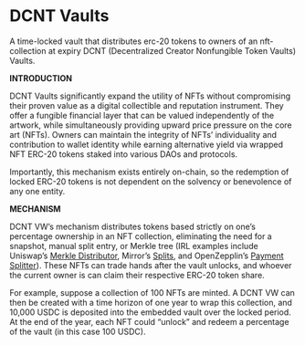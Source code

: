 # DCNT Vaults
A time-locked vault that distributes erc-20 tokens to owners of an nft-collection at expiry 
DCNT (Decentralized Creator Nonfungible Token Vaults) Vaults.

**INTRODUCTION**

DCNT Vaults significantly expand the utility of NFTs without compromising their proven value as a digital collectible and reputation instrument.  They offer a fungible financial layer that can be valued independently of the artwork, while simultaneously providing upward price pressure on the core art (NFTs).  Owners can maintain the integrity of NFTs’ individuality and contribution to wallet identity while earning alternative yield via wrapped NFT ERC-20 tokens staked into various DAOs and protocols. 

Importantly, this mechanism exists entirely on-chain, so the redemption of locked ERC-20 tokens is not dependent on the solvency or benevolence of any one entity.

**MECHANISM**

DCNT VW’s mechanism distributes tokens based strictly on one’s percentage ownership in an NFT collection, eliminating the need for a snapshot, manual split entry, or Merkle tree (IRL examples include Uniswap’s [Merkle Distributor](https://github.com/Uniswap/merkle-distributor), Mirror’s [Splits](https://github.com/mirror-xyz/splits), and OpenZepplin’s [Payment Splitter](https://github.com/OpenZeppelin/openzeppelin-contracts/blob/master/contracts/finance/PaymentSplitter.sol)). These NFTs can trade hands after the vault unlocks, and whoever the current owner is can claim their respective ERC-20 token share. 

For example, suppose a collection of 100 NFTs are minted. A DCNT VW can then be created with a time horizon of one year to wrap this collection, and 10,000 USDC is deposited into the embedded vault over the locked period.  At the end of the year, each NFT could “unlock” and redeem a percentage of the vault (in this case 100 USDC).
